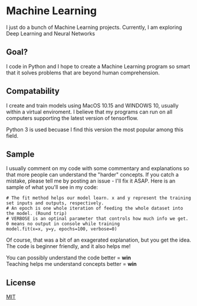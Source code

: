 # Machine Learning
I just do a bunch of Machine Learning projects. 
Currently, I am exploring Deep Learning and Neural Networks

## Goal?
I code in Python and I hope to create a Machine Learning program so smart that it solves problems that are beyond human comprehension. 

## Compatability
I create and train models using MacOS 10.15 and WINDOWS 10, usually within a virtual enviroment.
I believe that my programs can run on all computers supporting the latest version of tensorflow.

Python 3 is used becuase I find this version the most popular among this field.

## Sample
I usually comment on my code with some commentary and explanations so that more people can understand the "harder" concepts.
If you catch a mistake, please tell me by posting an issue - I'll fix it ASAP.
Here is an sample of what you'll see in my code:

```
# The fit method helps our model learn. x and y represent the training set inputs and outputs, respectively.
# An epoch is one whole iteration of feeding the whole dataset into the model. (Round trip)
# VERBOSE is an optinal parameter that controls how much info we get. 0 means no output in console while training
model.fit(x=x, y=y, epochs=100, verbose=0)
```
Of course, that was a bit of an exagerated explanation, but you get the idea. The code is beginner friendly, and it also helps me!

You can possibly understand the code better = **win** <br>
Teaching helps me understand concepts better = **win**

## License
[MIT](https://choosealicense.com/licenses/mit/)
